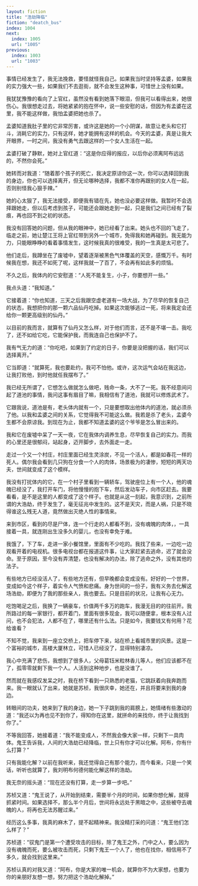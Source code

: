 ```yaml
---
layout: fiction
title: "浩劫降临"
fiction: "deatch_bus"
index: 1004
next:
  index: 1005
  url: "1005"
previous:
  index: 1003
  url: "1003"
---
```

事情已经发生了，我无法挽救，要怪就怪我自己。如果我当时坚持等孟婆，如果我的实力强大一些，如果我们不去逛街，就不会发生这种事，可惜世上没有如果。

我犹犹豫豫的看向了上官红，虽然没有看到她落下眼泪，但我可以看得出来，她很伤心。我很想走过去，将她紧紧的抱在怀中，说一些安慰的话，但因为有孟婆在这里，我不能这样做，我怕孟婆把她也杀了。

孟婆知道我肚子里的它非常厉害，或许这是她的一个小阴谋，故意让老头和它打斗，消耗它的实力，只有这样，她才能拥有这样的机会。今天的孟婆，真是让我大开眼界，一时之间，我没有勇气去跟这样的一个女人生活在一起。

孟婆打破了静默，她对上官红道：“这是你应得的报应，以后你必须离阿布远远的，不然你会死。”

她转而对我道：“随着那个孩子的死亡，我决定原谅你这一次，你可以选择回到我的身边，你也可以选择离开，但无论哪种选择，我都不准你再跟别的女人在一起，否则别怪我心狠手辣。”

她的心太狠了，我无法接受，即便我有错在先，她也没必要这样做。我暂时不会选择跟她走，但以后考虑到孩子，可能还会跟她走到一起，只是我们之间已经有了裂痕，再也回不到之初的状态。

我没有回答她的问题，但从我的眼神中，她已经看了出来。她头也不回的飞走了，临走之前，她让楚江王将上官红带到另外一个城市，免得我和她再碰到。我无能为力，只能眼睁睁的看着事情发生，这时候我真的很难受，我的一生真是太可悲了。

他们走后，我蹲坐在了废墟中，望着逐渐被黑色气体覆盖的天空，感慨万千。有时候我在想，我还不如死了呢，这样我就一了百了，不会再有如此多的烦恼。

不久之后，我体内的它安慰道：“人死不能复生，小子，你要想开一些。”

我点头道：“我知道。”

它接着道：“你也知道，三天之后我跟空虚老道有一场大战，为了尽早的恢复自己的状态，我想把你的那一颗六品仙丹吃掉。如果这次能够逃过一死，将来我定会还给你一颗更高级别的仙丹。”

以目前的我而言，就算有了仙丹又怎么样，对于他们而言，还不是不堪一击。我吃了，还不如给它吃，它能保护我，而我连自己也保护不了。

我有气无力的道：“你吃吧，如果到了约定的日子，你要是没把握的话，我们可以选择离开。”

它当即道：“就算死，我也要赴约，我可不怕他。或许，这次运气会站在我这边，让我打败他，到时他就任我摆布了。”

我已经无所谓了，它想怎么做就怎么做吧，贱命一条，大不了一死。我不经意间问起了道池的事情，我问这事有眉目了嘛，我相信有了道池，我就可以修炼武术了。

它跟我说，道池是有，老头体内就有一个，只是要想取出他体内的道池，就必须杀了他。以我和孟婆之间的关系，它觉得我不可能这么做。我若是杀了老头，孟婆今生都不会原谅我。到现在为止，我都不知道孟婆的这个爷爷是怎么冒出来的。

我和它在废墟中呆了一天一夜，它在我体内调养生息，尽早恢复自己的实力。而我的心里还是很郁闷，站起身，迈开脚步，去外面走一走。

走过一个又一个村庄，村庄里面已经生灵涂炭，不见一个活人，都是如春花一样的死人。偶尔我会看到几只狗在分食一个人的肉体，场景极为的凄惨，短短的两天功夫，世间就变成了这个模样。

我没有打扰体内的它，在一个村子里看到一辆轿车，驾驶座位上有一个人，他的魂魄已经没了，我打开车门，将他慢慢的抱下车，然后发动车子，向市区赶去。我要看看，是不是这里的人都变成了这个样子。也就是从这一刻起，我意识到，之前所谓的大浩劫，终于发生了，毫无征兆中发生的。这不是天灾，而是人祸，只是不晓得谁这么残无人道，竟然做出灭绝人性的事情来。

来到市区，看到的尽是尸体，连一个行走的人都看不到，没有魂魄的肉体，，一具接着一具，就连刚出生没多久的婴儿，也没有幸免于难。

我饿了，下了车，走进一家小餐馆里，里面有不少吃的。我找了些来，一边吃一边观看开着的电视机。很多电视台都在报道这件事，让大家赶紧去逃命，迟了就会没命。至于原因，至今没有弄清楚，也没有解决的办法，除了逃命之外，没有其他的法子。

有些地方已经没活人了，有些地方还有，但早晚都会变成没有。好好的一个世界，变成如今这个样子，着实令人气愤和悲痛。身为世间的一份子，我有义务去化解这场浩劫，即便为了我的那些亲人，我也要去。只是目前的状况，让我有心无力。

吃饱喝足之后，我换了一辆豪车，价值两千多万的跑车，我漫无目的的往前开。我所路过的每一家银行，都开着门，里面有很多现金，我可以随便拿，根本没有人过问，也不会犯法，人都不在了，哪里还有什么法。只是如今，我要钱又有何用？花给谁看？

不知不觉，我来到一座立交桥上，把车停下来，站在桥上看城市里的风景。这是一个富裕的城市，高楼大厦林立，可惜人已经没了，显得特别凄凉。

我心中充满了悲伤，我想到了很多人，父母葛钰米粒林香儿等人，他们应该都不在了，孤零零就剩下我一个人。人活到这种地步，也是没谁了。

然而就在我感叹发呆之时，我在桥下看到一只熟悉的老猫，它跳跃着向我奔跑而来。我一眼就认了出来，她就是苏桢，我很庆幸，她还在，并且将要来到我的身边。

转眼间的功夫，她来到了我的身边，她一下子跳到我的肩膀上，她情绪有些激动的道：“我还以为再也见不到你了，得知你在这里，就拼命的来找你，终于让我找到你了。”

不等我回答，她接着道：“我不能变成人，不然我会像大家一样，只剩下一具肉体。鬼王告诉我，人间的大浩劫已经降临，世上只有你才可以化解。阿布，你有什么打算？”

只有我能化解？以前在我听来，我还觉得自己有那个能力，而今看来，只是一个笑话，听听也就算了，我刘明布何德何能化解这样的浩劫。

我无奈的摇头道：“现在还没有打算，走一步算一步吧。”

苏桢又道：“鬼王说了，从开始到结束，需要半个月的时间，如果你想化解，就得抓紧时间。如果选择不，那么半个月后，世间将永远处于黑暗之中，这些被夺去魂魄的人，将再也无法苏醒过来。”

经历这么多事，我真的麻木了，提不起精神来。我没精打采的问道：“鬼王他们怎么样了？”

苏桢道：“驭鬼门是第一个遭受攻击的目标，除了鬼王之外，门中之人，要么因为没有魂魄而死，要么被攻击而死，只剩下鬼王一个人了，他也在找你，相信用不了多久，就会找到这里来。”

苏桢认真的对我又道：“阿布，你是大家的唯一机会，就算你不为大家想，也要为你的亲朋好友想一想，努力把这个浩劫化解掉。”